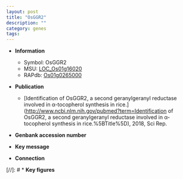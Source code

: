 ```yaml
---
layout: post
title: "OsGGR2"
description: ""
category: genes
tags: 
---
```


* **Information**  
    + Symbol: OsGGR2  
    + MSU: [LOC_Os01g16020](http://rice.uga.edu/cgi-bin/ORF_infopage.cgi?orf=LOC_Os01g16020)  
    + RAPdb: [Os01g0265000](https://rapdb.dna.affrc.go.jp/locus/?name=Os01g0265000)  

* **Publication**  
    + [Identification of OsGGR2, a second geranylgeranyl reductase involved in α-tocopherol synthesis in rice.](http://www.ncbi.nlm.nih.gov/pubmed?term=Identification of OsGGR2, a second geranylgeranyl reductase involved in α-tocopherol synthesis in rice.%5BTitle%5D), 2018, Sci Rep.

* **Genbank accession number**  

* **Key message**  

* **Connection**  

[//]: # * **Key figures**  


